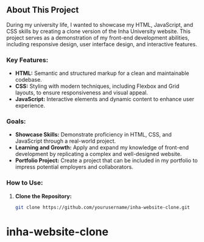 ## About This Project

During my university life, I wanted to showcase my HTML, JavaScript, and CSS skills by creating a clone version of the Inha University website. This project serves as a demonstration of my front-end development abilities, including responsive design, user interface design, and interactive features.

### Key Features:

- **HTML:** Semantic and structured markup for a clean and maintainable codebase.
- **CSS:** Styling with modern techniques, including Flexbox and Grid layouts, to ensure responsiveness and visual appeal.
- **JavaScript:** Interactive elements and dynamic content to enhance user experience.

### Goals:

- **Showcase Skills:** Demonstrate proficiency in HTML, CSS, and JavaScript through a real-world project.
- **Learning and Growth:** Apply and expand my knowledge of front-end development by replicating a complex and well-designed website.
- **Portfolio Project:** Create a project that can be included in my portfolio to impress potential employers and collaborators.

### How to Use:

1. **Clone the Repository:**
   ```bash
   git clone https://github.com/yourusername/inha-website-clone.git
# inha-website-clone
